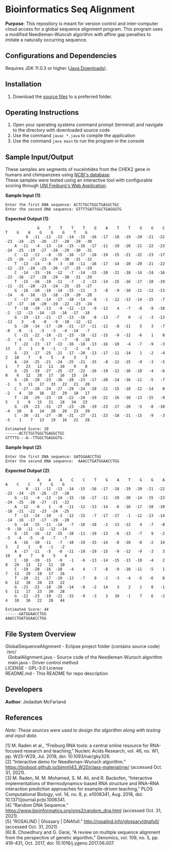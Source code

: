 # Bioinformatics Seq Alignment
**Purpose**: This repository is meant for version control and inter-computer cloud access for a global sequence alignment program. This program uses a modified Needleman-Wuncsh algorithm with affine gap penalties to imitate a naturally occurring sequence. 

##  Configurations and Dependencies
Requires JDK 11.0.3 or higher ([Java Downloads](https://www.oracle.com/java/technologies/downloads/)).

## Installation 
1. Download the [source files](https://github.com/JJAWESOM234/bioinformatics-seq-alignment/tree/main/GlobalSequenceAlignment/src/com/globalsequencealignment) to a preferred folder.

## Operating Instructions 
1. Open your operating systems command prompt (terminal) and navigate to the directory with downloaded source code
2. Use the command `javac *.java` to compile the application
3. Use the command `java main` to run the program in the console

## Sample Input/Output
These samples are segments of nucelotides from the CHEK2 gene in humans and chimpanzees using [NCBI's database](https://www.ncbi.nlm.nih.gov/gene/?term=CHEK2).  
These samples were tested using an interactive tool with configurable scoring through [UNI Freiburg's Web Application](http://rna.informatik.uni-freiburg.de/Teaching/index.jsp?toolName=Gotoh).  


**Sample Input (1)**: 
```
Enter the first DNA sequence: ACTCTGCTGGCTGAGGCTGC
Enter the second DNA sequence: GTTTTGATTGGCTGAGGGTG
```
**Expected Output (1)**: 
```
              G    T    T    T    T    G    A    T    T    G    G    C    T    G    A    G    G    G    T    G
         0  -11  -12  -13  -14  -15  -16  -17  -18  -19  -20  -21  -22  -23  -24  -25  -26  -27  -28  -29  -30
    A  -11   -4  -13  -14  -15  -16  -17  -11  -19  -20  -21  -22  -23  -24  -25  -19  -27  -28  -29  -30  -31
    C  -12  -13   -8  -15  -16  -17  -18  -19  -15  -21  -22  -23  -17  -25  -26  -27  -23  -29  -30  -31  -32
    T  -13  -14   -8   -3  -10  -11  -16  -17  -14  -10  -20  -21  -22  -12  -23  -24  -25  -26  -27  -25  -29
    C  -14  -15  -16  -12   -7  -14  -15  -20  -21  -18  -14  -24  -16  -23  -16  -27  -28  -29  -30  -31  -29
    T  -15  -16  -10  -11   -7   -2  -13  -14  -15  -16  -17  -18  -19  -11  -21  -20  -23  -24  -25  -25  -27
    G  -16  -10  -18  -14  -15  -11    3   -8   -9  -10  -11  -12  -13  -14   -6  -16  -15  -18  -19  -20  -20
    C  -17  -18  -14  -17  -18  -14   -8   -1  -12  -13  -14  -15   -7  -17  -17  -10  -20  -19  -22  -23  -24
    T  -18  -19  -13   -9  -12  -13   -9  -12    4   -7   -8   -9  -10   -2  -12  -13  -14  -15  -16  -17  -18
    G  -19  -13  -21  -17  -13  -16   -8  -13   -7    0   -2   -3  -13  -13    3   -8   -8   -9  -10  -12  -12
    G  -20  -14  -17  -20  -21  -17  -11  -12   -8  -11    5    3   -7   -8   -8   -1   -3   -3   -4  -14   -7
    C  -21  -22  -18  -21  -23  -18  -12  -15   -9  -12   -6    1    8   -3   -4   -5   -5   -7   -7   -8  -10
    T  -22  -23  -17  -13  -16  -18  -13  -16  -10   -4   -7   -9   -3   13    2    1    0   -1   -2   -2   -4
    G  -23  -17  -25  -21  -17  -20  -13  -17  -11  -14    1   -2   -4    2   18    7    6    5    4    3    3
    A  -24  -25  -21  -24  -25  -21  -15   -8  -12  -15   -9   -3   -5    1    7   23   12   11   10    9    8
    G  -25  -19  -27  -25  -27  -22  -16  -19  -12  -16  -10   -4   -6    0    6   12   28   17   16   15   14
    G  -26  -20  -23  -26  -28  -23  -17  -20  -14  -16  -11   -5   -7   -1    5   11   17   33   22   21   20
    C  -27  -28  -24  -27  -29  -24  -18  -21  -15  -18  -12  -14    0   -2    4   10   16   22   29   18   17
    T  -28  -29  -23  -19  -22  -24  -19  -22  -16  -10  -13  -15   -9    5    3    9   15   21   18   34   23
    G  -29  -23  -31  -27  -23  -26  -19  -23  -17  -20   -5   -8  -10   -4   10    8   14   20   26   23   39
    C  -30  -31  -27  -30  -31  -27  -21  -23  -18  -21  -15   -9   -3   -5    1    7   13   19   16   22   28

Estimated Score: 28
------ACTCTGCTGGCTGAGGCTGC
GTTTTG---A--TTGGCTGAGGGTG-
```
**Sample Input (2)**:
```
Enter the first DNA sequence: GATGGAACCTGG
Enter the second DNA sequence:  AAACCTGATGGAACCTGG
```
**Expected Output (2)**: 
```
              A    A    A    C    C    T    G    A    T    G    G    A    A    C    C    T    G    G
         0  -11  -12  -13  -14  -15  -16  -17  -18  -19  -20  -21  -22  -23  -24  -25  -26  -27  -28
    G  -11   -4  -13  -14  -15  -16  -17  -11  -19  -20  -14  -15  -23  -24  -25  -26  -27  -21  -22
    A  -12   -6    1   -8  -11  -12  -13  -14   -6  -16  -17  -18  -10  -18  -21  -22  -23  -24  -25
    T  -13  -14  -10   -3  -12  -15   -7  -17  -17   -1  -12  -13  -14  -14  -16  -17  -17  -19  -20
    G  -14  -15  -11  -14   -7  -16  -18   -2  -13  -12    4   -7   -8   -9  -10  -11  -12  -12  -14
    G  -15  -16  -12  -15  -18  -11  -19  -13   -6  -13   -7    9   -2   -3   -4   -5   -6   -7   -7
    A  -16  -10  -11   -7  -18  -19  -15  -14   -8  -10   -8   -2   14    3    2    1    0   -1   -2
    A  -17  -11   -5   -6  -11  -18  -19  -15   -9  -12   -9   -3    3   19    8    7    6    5    4
    C  -18  -19  -15   -9   -1   -6  -13  -14  -15  -13  -10   -4    2    8   24   13   12   11   10
    C  -19  -20  -16  -18   -4    4   -7   -8   -9  -10  -11   -5    1    7   13   29   18   17   16
    T  -20  -21  -17  -19  -13   -7    9   -2   -3   -4   -5   -6    0    6   12   18   34   23   22
    G  -21  -22  -18  -20  -14   -8   -2   14    3    2    1    0   -1    5   11   17   23   39   28
    G  -22  -23  -19  -21  -15   -9   -3    3   10   -1    7    6   -2    4   10   16   22   28   44

Estimated Score: 44
------GATGGAACCTGG
AAACCTGATGGAACCTGG
```

## File System Overview
GlobalSequenceAlignment - Eclipse project folder (contains source code)  
&nbsp;/src/  
&nbsp;&nbsp;GlobalAlignment.java - Source code of the Needleman-Wunsch algorithm  
&nbsp;&nbsp;main.java - Driver control method  
LICENSE - GPL-3.0 License  
README.md - This README for repo description  

## Developers
**Author**: Jedadiah McFarland

## References
*Note: These sources were used to design the algorithm along with testing and input data.*  

 
[1] M. Raden et al., “Freiburg RNA tools: a central online resource for RNA-focused research and teaching,” Nucleic Acids Research, vol. 46, no. W1, pp. W25–W29, Jul. 2018, doi: 10.1093/nar/gky329.  
[2] “Interactive demo for Needleman–Wunsch algorithm.” https://bioboot.github.io/bimm143_W20/class-material/nw/ (accessed Oct. 31, 2021).  
[3] M. Raden, M. M. Mohamed, S. M. Ali, and R. Backofen, “Interactive implementations of thermodynamics-based RNA structure and RNA–RNA interaction prediction approaches for example-driven teaching,” PLOS Computational Biology, vol. 14, no. 8, p. e1006341, Aug. 2018, doi: 10.1371/journal.pcbi.1006341.  
[4] “Random DNA Sequence.” https://www.bioinformatics.org/sms2/random_dna.html (accessed Oct. 31, 2021).  
[5] “ROSALIND | Glossary | DNAfull.” http://rosalind.info/glossary/dnafull/ (accessed Oct. 31, 2021).  
[6] B. Chowdhury and G. Garai, “A review on multiple sequence alignment from the perspective of genetic algorithm,” Genomics, vol. 109, no. 5, pp. 419–431, Oct. 2017, doi: 10.1016/j.ygeno.2017.06.007. 

